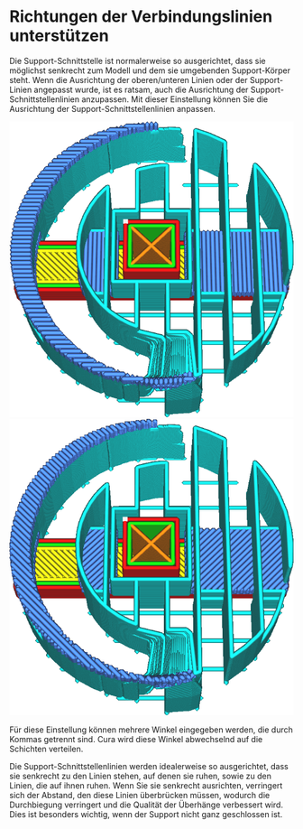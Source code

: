 Richtungen der Verbindungslinien unterstützen
====
Die Support-Schnittstelle ist normalerweise so ausgerichtet, dass sie möglichst senkrecht zum Modell und dem sie umgebenden Support-Körper steht. Wenn die Ausrichtung der oberen/unteren Linien oder der Support-Linien angepasst wurde, ist es ratsam, auch die Ausrichtung der Support-Schnittstellenlinien anzupassen. Mit dieser Einstellung können Sie die Ausrichtung der Support-Schnittstellenlinien anpassen.

<!--screenshot {
"image_path": "support_interface_angles_0.png",
"models": [
    {
        "script": "plug.scad",
        "transformation": ["scale(0.5)"]
    }
],
"camera_position": [0, 36, 92],
"settings": {
    "support_enable": true,
    "support_interface_enable": true,
    "support_interface_pattern": "lines",
    "support_interface_angles": [0, 90]
},
"layer": 118,
"colours": 128
}-->
<!--screenshot {
"image_path": "support_interface_angles_45.png",
"models": [
    {
        "script": "plug.scad",
        "transformation": ["scale(0.5)"]
    }
],
"camera_position": [0, 36, 92],
"settings": {
    "support_enable": true,
    "support_interface_enable": true,
    "support_interface_pattern": "lines",
    "support_interface_angles": [45, 135]
},
"layer": 118,
"colours": 128
}-->
![Abgewinkelt bei 0° und 90°](../../../articles/images/support_interface_angles_0.png)
![Abgewinkelt bei 45° und 135°](../../../articles/images/support_interface_angles_45.png)

Für diese Einstellung können mehrere Winkel eingegeben werden, die durch Kommas getrennt sind. Cura wird diese Winkel abwechselnd auf die Schichten verteilen.

Die Support-Schnittstellenlinien werden idealerweise so ausgerichtet, dass sie senkrecht zu den Linien stehen, auf denen sie ruhen, sowie zu den Linien, die auf ihnen ruhen. Wenn Sie sie senkrecht ausrichten, verringert sich der Abstand, den diese Linien überbrücken müssen, wodurch die Durchbiegung verringert und die Qualität der Überhänge verbessert wird. Dies ist besonders wichtig, wenn der Support nicht ganz geschlossen ist.